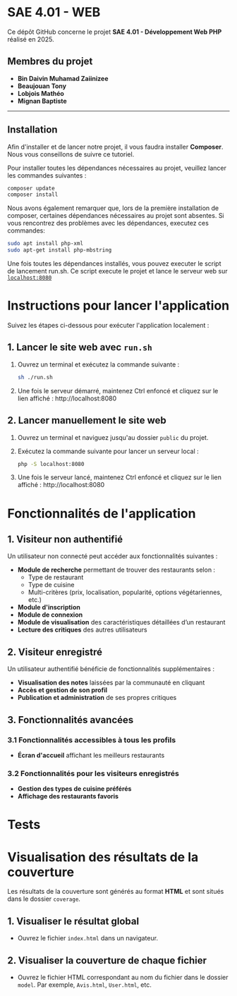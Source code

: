 # SAE 4.01 - WEB

Ce dépôt GitHub concerne le projet **SAE 4.01 - Développement Web PHP** réalisé en 2025.

## Membres du projet  
- **Bin Daivin Muhamad Zaiinizee**  
- **Beaujouan Tony**  
- **Lobjois Mathéo**  
- **Mignan Baptiste**  

---

## Installation

Afin d'installer et de lancer notre projet, il vous faudra installer **Composer**. Nous vous conseillons de suivre ce tutoriel.

Pour installer toutes les dépendances nécessaires au projet, veuillez lancer les commandes suivantes :

```bash
composer update
composer install
```

Nous avons également remarquer que, lors de la première installation de composer, certaines dépendances nécessaires au projet sont absentes. Si vous rencontrez des problèmes avec les dépendances, executez ces commandes:

```bash
sudo apt install php-xml
sudo apt-get install php-mbstring
```

Une fois toutes les dépendances installés, vous pouvez executer le script de lancement run.sh.
Ce script execute le projet et lance le serveur web sur [`localhost:8080`](localhost:8080)

# Instructions pour lancer l'application

Suivez les étapes ci-dessous pour exécuter l'application localement :  

## 1. Lancer le site web avec `run.sh`
1. Ouvrez un terminal et exécutez la commande suivante :  
   ```bash
   sh ./run.sh
   ```
2. Une fois le serveur démarré, maintenez Ctrl enfoncé et cliquez sur le lien affiché :
http://localhost:8080

## 2. Lancer manuellement le site web

1. Ouvrez un terminal et naviguez jusqu'au dossier `public` du projet.

2. Exécutez la commande suivante pour lancer un serveur local :  
   ```bash
   php -S localhost:8080
   ```

3. Une fois le serveur lancé, maintenez Ctrl enfoncé et cliquez sur le lien affiché :
http://localhost:8080




# Fonctionnalités de l'application

## 1. Visiteur non authentifié
Un utilisateur non connecté peut accéder aux fonctionnalités suivantes :  
- **Module de recherche** permettant de trouver des restaurants selon :  
  - Type de restaurant  
  - Type de cuisine  
  - Multi-critères (prix, localisation, popularité, options végétariennes, etc.)  
- **Module d'inscription**  
- **Module de connexion**  
- **Module de visualisation** des caractéristiques détaillées d’un restaurant  
- **Lecture des critiques** des autres utilisateurs  


## 2. Visiteur enregistré
Un utilisateur authentifié bénéficie de fonctionnalités supplémentaires :  
- **Visualisation des notes** laissées par la communauté en cliquant
- **Accès et gestion de son profil**  
- **Publication et administration** de ses propres critiques  


## 3. Fonctionnalités avancées

### 3.1 Fonctionnalités accessibles à tous les profils
- **Écran d'accueil** affichant les meilleurs restaurants  

### 3.2 Fonctionnalités pour les visiteurs enregistrés
- **Gestion des types de cuisine préférés**  
- **Affichage des restaurants favoris**  


# Tests
# Visualisation des résultats de la couverture

Les résultats de la couverture sont générés au format **HTML** et sont situés dans le dossier `coverage`.

## 1. Visualiser le résultat global  
- Ouvrez le fichier `index.html` dans un navigateur.

## 2. Visualiser la couverture de chaque fichier  
- Ouvrez le fichier HTML correspondant au nom du fichier dans le dossier `model`. Par exemple, `Avis.html`, `User.html`, etc.
